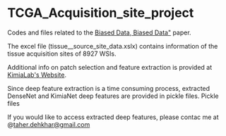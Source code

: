 # TCGA_Acquisition_site_project

Codes and files related to the [Biased Data, Biased Data"](https://www.researchsquare.com/article/rs-943804/v1) paper.

The excel file (tissue__source_site_data.xslx) contains information of the tissue acquisition sites of 8927 WSIs. 

Additional info on patch selection and feature extraction is provided at [KimiaLab's Website](https://kimialab.uwaterloo.ca/kimia/index.php/data-and-code-2/kimia-net/).

Since deep feature extraction is a time consuming process, extracted DenseNet and KimiaNet deep features are provided in pickle files.
Pickle files 

If you would like to access extracted deep features, please contac me at @taher.dehkhar@gmail.com
